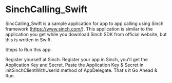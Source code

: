 # SinchCalling_Swift
SincCalling_Swift is a sample application for app to app calling using Sinch framework (https://www.sinch.com/). This application is similar to the application you get while you download Sinch SDK from official website, but this is written in Swift.

Steps to Run this app:

Register yourself at Sinch.
Register your app in Sinch, you'll get the Application Key and Secret.
Paste the Application Key & Secret in initSinchClientWithUserId method of AppDelegate.
That's it Go Ahead & Run.
